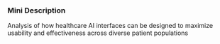 ### Mini Description

Analysis of how healthcare AI interfaces can be designed to maximize usability and effectiveness across diverse patient populations
